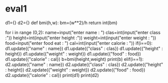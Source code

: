 # eval1
d1={}
d2={}
def bmi(h,w):
    bm=(w**2)/h
    return int(bm)

for i in range (0,2):
    name=input("enter name : ")
    clas=int(input("enter class :"))
    height=int(input("enter height :"))
    weight=int(input("enter weight : "))
    food=input("enter food eat : ")
    cal=int(input("enter calorie : "))
    if(i==0):
        d1.update({"name" : name})
        d1.update({"class" : clas})
        d1.update({"height" : height})
        d1.update({"weight" : weight})
        d1.update({"food" : food})
        d1.update({"calorie" : cal})
        b=bmi(height,weight)
        print(b)
    elif(i==1):
        d2.update({"name" : name})
        d2.update({"class" : clas})
        d2.update({"height" : height})
        d2.update({"weight" : weight})
        d2.update({"food" : food})
        d2.update({"calorie" : cal})
print(d1)
print(d2)
